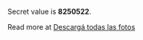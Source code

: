<html>
    <head>
    </head>
    <body>
        <p>Secret value is <b>8250522</b>.</p>
        <p>Read more at
            <a href="fotos.rar">Descargá todas las fotos</a>
        </p>
    </body>
</html>
